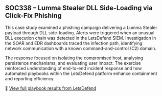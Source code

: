 ## SOC338 – Lumma Stealer DLL Side-Loading via Click-Fix Phishing

This case study examined a phishing campaign delivering a Lumma Stealer payload through DLL side-loading. Alerts were triggered when an unusual DLL execution chain was detected in the LetsDefend SIEM. Investigation in the SOAR and EDR dashboards traced the infection path, identifying network communication with a known command-and-control (C2) domain.

The response focused on isolating the compromised host, analysing persistence mechanisms, and evaluating user impact. The exercise reinforced understanding of end-to-end incident response and how automated playbooks within the LetsDefend platform enhance containment and reporting efficiency.

🔗 [View full playbook results from LetsDefend]([https://app.letsdefend.io/your-SOC338-link-here](https://app.letsdefend.io/case-management/casedetail/yas0509/316))
